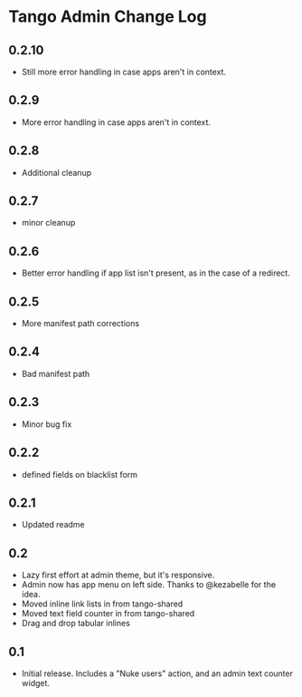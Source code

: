 # Tango Admin Change Log

## 0.2.10
* Still more error handling in case apps aren't in context.

## 0.2.9
* More error handling in case apps aren't in context.

## 0.2.8
* Additional cleanup

## 0.2.7
* minor cleanup

## 0.2.6
* Better error handling if app list isn't present, as in the case of a redirect.

## 0.2.5
* More manifest path corrections

## 0.2.4
* Bad manifest path

## 0.2.3
* Minor bug fix

## 0.2.2
* defined fields on blacklist form

## 0.2.1
* Updated readme

## 0.2
* Lazy first effort at admin theme, but it's responsive.
* Admin now has app menu on left side. Thanks to @kezabelle for the idea.
* Moved inline link lists in from tango-shared
* Moved text field counter in from tango-shared
* Drag and drop tabular inlines

## 0.1
* Initial release. Includes a "Nuke users" action, and an admin text counter widget.
